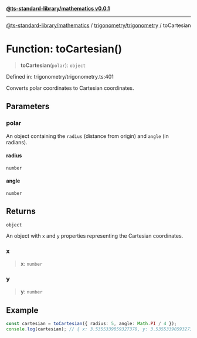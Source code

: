 [**@ts-standard-library/mathematics v0.0.1**](../../../README.md)

***

[@ts-standard-library/mathematics](../../../README.md) / [trigonometry/trigonometry](../README.md) / toCartesian

# Function: toCartesian()

> **toCartesian**(`polar`): `object`

Defined in: trigonometry/trigonometry.ts:401

Converts polar coordinates to Cartesian coordinates.

## Parameters

### polar

An object containing the `radius` (distance from origin) and `angle` (in radians).

#### radius

`number`

#### angle

`number`

## Returns

`object`

An object with `x` and `y` properties representing the Cartesian coordinates.

### x

> **x**: `number`

### y

> **y**: `number`

## Example

```typescript
const cartesian = toCartesian({ radius: 5, angle: Math.PI / 4 });
console.log(cartesian); // { x: 3.5355339059327378, y: 3.5355339059327378 }
```
